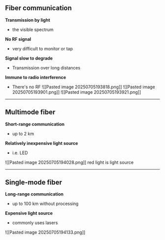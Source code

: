 ## Fiber communication 
**Transmission by light**
- the visible spectrum

**No RF signal**
- very difficult to monitor or tap

**Signal slow to degrade**
- Transmission over long distances

**Immune to radio interference**
- There's no RF
![[Pasted image 20250705193818.png]]
![[Pasted image 20250705193901.png]]
![[Pasted image 20250705193921.png]]

---
## Multimode fiber 
**Short-range communication**
- up to 2 km

**Relatively inexpensive light source**
- i.e. LED

![[Pasted image 20250705194028.png]]
red light is light source 

---
## Single-mode fiber 
**Long-range communication**
- up to 100 km without processing 

**Expensive light source**
- commonly uses lasers 

![[Pasted image 20250705194133.png]]
